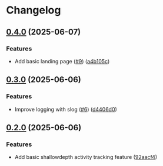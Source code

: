 # Changelog

## [0.4.0](https://github.com/Gabriel-Rockson/shallowdepth/compare/v0.3.0...v0.4.0) (2025-06-07)


### Features

* Add basic landing page ([#9](https://github.com/Gabriel-Rockson/shallowdepth/issues/9)) ([a4b105c](https://github.com/Gabriel-Rockson/shallowdepth/commit/a4b105cdadd879287df270a03bcf095d7840b076))

## [0.3.0](https://github.com/Gabriel-Rockson/shallowdepth/compare/v0.2.0...v0.3.0) (2025-06-06)


### Features

* Improve logging with slog ([#6](https://github.com/Gabriel-Rockson/shallowdepth/issues/6)) ([d4406d0](https://github.com/Gabriel-Rockson/shallowdepth/commit/d4406d0cbdd6c95e42d38f716654038548bd95e9))

## [0.2.0](https://github.com/Gabriel-Rockson/shallowdepth/compare/v0.1.0...v0.2.0) (2025-06-06)


### Features

* Add basic shallowdepth activity tracking feature ([92aacf4](https://github.com/Gabriel-Rockson/shallowdepth/commit/92aacf4e0c614a83eba90783c96ed004abf54173))
